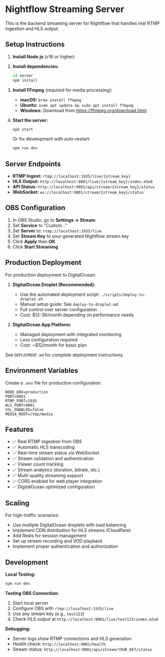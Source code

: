 # Nightflow Streaming Server

This is the backend streaming server for Nightflow that handles real RTMP ingestion and HLS output.

## Setup Instructions

1. **Install Node.js** (v16 or higher)

2. **Install dependencies:**
   ```bash
   cd server
   npm install
   ```

3. **Install FFmpeg** (required for media processing):
   - **macOS:** `brew install ffmpeg`
   - **Ubuntu:** `sudo apt update && sudo apt install ffmpeg`
   - **Windows:** Download from https://ffmpeg.org/download.html

4. **Start the server:**
   ```bash
   npm start
   ```

   Or for development with auto-restart:
   ```bash
   npm run dev
   ```

## Server Endpoints

- **RTMP Ingest:** `rtmp://localhost:1935/live/{stream_key}`
- **HLS Output:** `http://localhost:9001/live/{stream_key}/index.m3u8`
- **API Status:** `http://localhost:9001/api/stream/{stream_key}/status`
- **WebSocket:** `ws://localhost:9001/stream/{stream_key}/status`

## OBS Configuration

1. In OBS Studio, go to **Settings → Stream**
2. Set **Service** to "Custom..."
3. Set **Server** to: `rtmp://localhost:1935/live`
4. Set **Stream Key** to your generated Nightflow stream key
5. Click **Apply** then **OK**
6. Click **Start Streaming**

## Production Deployment

For production deployment to DigitalOcean:

1. **DigitalOcean Droplet (Recommended):**
   - Use the automated deployment script: `./scripts/deploy-to-droplet.sh`
   - Manual setup guide: See `deploy-to-droplet.md`
   - Full control over server configuration
   - Cost: $12-36/month depending on performance needs

2. **DigitalOcean App Platform:**
   - Managed deployment with integrated monitoring
   - Less configuration required
   - Cost: ~$12/month for basic plan

See `DEPLOYMENT.md` for complete deployment instructions.

## Environment Variables

Create a `.env` file for production configuration:

```env
NODE_ENV=production
PORT=9001
RTMP_PORT=1935
HLS_PORT=9001
SSL_ENABLED=false
MEDIA_ROOT=/tmp/media
```

## Features

- ✅ Real RTMP ingestion from OBS
- ✅ Automatic HLS transcoding
- ✅ Real-time stream status via WebSocket
- ✅ Stream validation and authentication
- ✅ Viewer count tracking
- ✅ Stream analytics (duration, bitrate, etc.)
- ✅ Multi-quality streaming support
- ✅ CORS enabled for web player integration
- ✅ DigitalOcean optimized configuration

## Scaling

For high-traffic scenarios:
- Use multiple DigitalOcean droplets with load balancing
- Implement CDN distribution for HLS streams (Cloudflare)
- Add Redis for session management
- Set up stream recording and VOD playback
- Implement proper authentication and authorization

## Development

**Local Testing:**
```bash
npm run dev
```

**Testing OBS Connection:**
1. Start local server
2. Configure OBS with `rtmp://localhost:1935/live`
3. Use any stream key (e.g., `test123`)
4. Check HLS output at `http://localhost:9001/live/test123/index.m3u8`

**Debugging:**
- Server logs show RTMP connections and HLS generation
- Health check: `http://localhost:9001/health`
- Stream status: `http://localhost:9001/api/stream/YOUR_KEY/status`